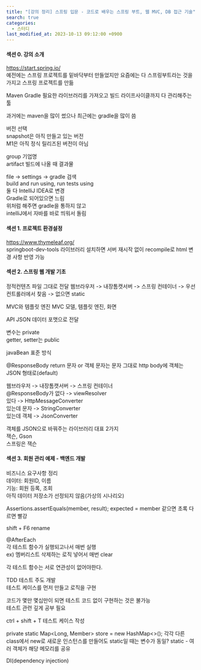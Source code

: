 ```yaml
---
title: "[강의 정리] 스프링 입문 - 코드로 배우는 스프링 부트, 웹 MVC, DB 접근 기술"
search: true
categories: 
  - 스터디
last_modified_at: 2023-10-13 09:12:00 +0900
---
```


#### 섹션 0. 강의 소개

https://start.spring.io/  
예전에는 스프링 프로젝트를 밑바닥부터 만들었지만 요즘에는 다 스프링부트라는 것을 가지고 스프링 프로젝트를 만듦

Maven
Gradle
필요한 라이브러리를 가져오고 빌드 라이프사이클까지 다 관리해주는 툴

과거에는 maven을 많이 썼으나 최근에는 gradle을 많이 씀

버전 선택  
snapshot은 아직 만들고 있는 버전  
M1은 아직 정식 릴리즈된 버전이 아님  

group 기업명   
artifact 빌드에 나올 때 결과물

file -> settings -> gradle 검색  
build and run using, run tests using  
둘 다 IntelliJ IDEA로 변경  
Gradle로 되어있으면 느림  
위처럼 해주면 gradle을 통하지 않고  
intelliJ에서 자바를 바로 띄워서 돌림

#### 섹션 1. 프로젝트 환경설정

https://www.thymeleaf.org/  
springboot-dev-tools 라이브러리 설치하면 서버 재시작 없이 recompile로 html 변경 사항 반영 가능

#### 섹션 2. 스프링 웹 개발 기초

정적컨텐츠
파일 그대로 전달
웹브라우저 -> 내장톰캣서버 -> 스프링 컨테이너 -> 우선 컨트롤러에서 찾음 -> 없으면 static

MVC와 템플릿 엔진
MVC 모델, 템플릿 엔진, 화면

API
JSON 데이터 포맷으로 전달

변수는 private  
getter, setter는 public

javaBean 표준 방식

@ResponseBody
return 문자 or 객체
문자는 문자 그대로 http body에
객체는 JSON 형태로(default)

웹브라우저 -> 내장톰캣서버 -> 스프링 컨테이너  
@ResponseBody가 없다 -> viewResolver  
있다 -> HttpMessageConverter  
  있는데 문자 -> StringConverter  
  있는데 객체 -> JsonConverter

객체를 JSON으로 바꿔주는 라이브러리 대표 2가지  
잭슨, Gson  
스프링은 잭슨

#### 섹션 3. 회원 관리 예제 - 백엔드 개발

비즈니스 요구사항 정리  
데이터: 회원ID, 이름  
기능: 회원 등록, 조회  
아직 데이터 저장소가 선정되지 않음(가상의 시나리오)  

Assertions.assertEquals(member, result);
expected = member
같으면 초록 다르면 빨강

shift + F6 rename

@AfterEach  
각 테스트 함수가 실행되고나서 매번 실행  
ex) 멤버리스트 삭제하는 로직 넣어서 매번 clear  

각 테스트 함수는 서로 연관성이 없어야한다.  

TDD 테스트 주도 개발  
테스트 케이스를 먼저 만들고 로직을 구현  

코드가 몇만 몇십만이 되면 테스트 코드 없이 구현하는 것은 불가능  
테스트 관련 깊게 공부 필요  

ctrl + shift + T
테스트 케이스 작성

private static Map<Long, Member> store = new HashMap<>();
각각 다른 class에서 new로 새로운 인스턴스를 만들어도 static일 때는 변수가 동일?
static - 여러 객체가 해당 메모리를 공유

DI(dependency injection)